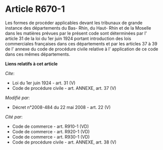 # Article R670-1

Les formes de procéder applicables devant les tribunaux de grande instance des départements du Bas- Rhin, du Haut- Rhin et de
la Moselle dans les matières prévues par le présent code sont déterminées par l' article 31 de la loi du 1er juin 1924
portant introduction des lois commerciales françaises dans ces départements et par les articles 37 à 39 de l' annexe du code
de procédure civile relative à l' application de ce code dans ces mêmes départements.

**Liens relatifs à cet article**

_Cite_:

  - Loi du 1er juin 1924 - art. 31 (V)
  - Code de procédure civile - art. ANNEXE, art. 37 (V)

_Modifié par_:

  - Décret n°2008-484 du 22 mai 2008 - art. 22 (V)

_Cité par_:

  - Code de commerce - art. R910-1 (VD)
  - Code de commerce - art. R920-1 (VD)
  - Code de commerce - art. R930-1 (VD)
  - Code de procédure civile - art. ANNEXE, art. 38 (V)
